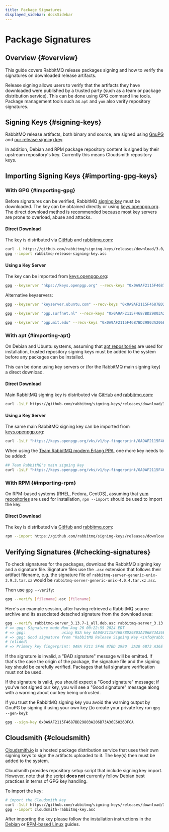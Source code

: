 ```yaml
---
title: Package Signatures
displayed_sidebar: docsSidebar
---
```

<!--
Copyright (c) 2005-2025 Broadcom. All Rights Reserved. The term "Broadcom" refers to Broadcom Inc. and/or its subsidiaries.

All rights reserved. This program and the accompanying materials
are made available under the terms of the under the Apache License,
Version 2.0 (the "License”); you may not use this file except in compliance
with the License. You may obtain a copy of the License at

https://www.apache.org/licenses/LICENSE-2.0

Unless required by applicable law or agreed to in writing, software
distributed under the License is distributed on an "AS IS" BASIS,
WITHOUT WARRANTIES OR CONDITIONS OF ANY KIND, either express or implied.
See the License for the specific language governing permissions and
limitations under the License.
-->

# Package Signatures

## Overview {#overview}

This guide covers RabbitMQ release packages signing and how to verify the signatures on
downloaded release artifacts.

Release signing allows users to verify that the artifacts they have downloaded
were published by a trusted party (such as a team or package distribution
service). This can be done using GPG command line tools. Package management tools such as `apt` and `yum`
also verify repository signatures.

## Signing Keys {#signing-keys}

RabbitMQ release artifacts, both binary and source,
are signed using [GnuPG](http://www.gnupg.org/) and [our release signing key](https://github.com/rabbitmq/signing-keys/releases/download/3.0/rabbitmq-release-signing-key.asc).

In addition, Debian and RPM package repository content is signed by their
upstream repository's key. Currently this means Cloudsmith repository keys.

## Importing Signing Keys {#importing-gpg-keys}

### With GPG {#importing-gpg}

Before signatures can be verified, RabbitMQ [signing key](https://github.com/rabbitmq/signing-keys/releases/download/3.0/rabbitmq-release-signing-key.asc)
must be downloaded. The key can be obtained directly or using [keys.openpgp.org](https://keys.openpgp.org/).
The direct download method is recommended because most key servers are prone to overload, abuse and attacks.

#### Direct Download

The key is distributed via [GitHub](https://github.com/rabbitmq/signing-keys/releases/) and
[rabbitmq.com](https://www.rabbitmq.com/rabbitmq-release-signing-key.asc):

```bash
curl -L https://github.com/rabbitmq/signing-keys/releases/download/3.0/rabbitmq-release-signing-key.asc --output rabbitmq-release-signing-key.asc
gpg --import rabbitmq-release-signing-key.asc
```

#### Using a Key Server

The key can be imported from [keys.openpgp.org](https://keys.openpgp.org/):

```bash
gpg --keyserver "hkps://keys.openpgp.org" --recv-keys "0x0A9AF2115F4687BD29803A206B73A36E6026DFCA"
```

Alternative keyservers:

```bash
gpg --keyserver "keyserver.ubuntu.com" --recv-keys "0x0A9AF2115F4687BD29803A206B73A36E6026DFCA"
```

```bash
gpg --keyserver "pgp.surfnet.nl" --recv-keys "0x0A9AF2115F4687BD29803A206B73A36E6026DFCA"
```

```bash
gpg --keyserver "pgp.mit.edu" --recv-keys "0x0A9AF2115F4687BD29803A206B73A36E6026DFCA"
```

### With apt {#importing-apt}

On Debian and Ubuntu systems, assuming that [apt repositories](./install-debian) are used for installation,
trusted repository signing keys must be added to the system before any packages can be installed.

This can be done using key servers or (for the RabbitMQ main signing key) a direct download.

#### Direct Download

Main RabbitMQ signing key is distributed via [GitHub](https://github.com/rabbitmq/signing-keys/releases/) and
[rabbitmq.com](https://www.rabbitmq.com/rabbitmq-release-signing-key.asc):

```bash
curl -1sLf https://github.com/rabbitmq/signing-keys/releases/download/3.0/rabbitmq-release-signing-key.asc | sudo gpg --dearmor > /usr/share/keyrings/com.rabbitmq.team.gpg
```

#### Using a Key Server

The same main RabbitMQ signing key can be imported from [keys.openpgp.org](https://keys.openpgp.org/):

```bash
curl -1sLf "https://keys.openpgp.org/vks/v1/by-fingerprint/0A9AF2115F4687BD29803A206B73A36E6026DFCA" | sudo gpg --dearmor > /usr/share/keyrings/com.rabbitmq.team.gpg
```

When using the [Team RabbitMQ modern Erlang PPA](https://launchpad.net/~rabbitmq/+archive/ubuntu/rabbitmq-erlang),
one more key needs to be added:

```bash
## Team RabbitMQ's main signing key
curl -1sLf "https://keys.openpgp.org/vks/v1/by-fingerprint/0A9AF2115F4687BD29803A206B73A36E6026DFCA" | sudo gpg --dearmor > /usr/share/keyrings/com.rabbitmq.team.gpg
```

### With RPM {#importing-rpm}

On RPM-based systems (RHEL, Fedora, CentOS), assuming that [yum repositories](./install-rpm) are used for installation,
`rpm --import` should be used to import the key.

#### Direct Download

The key is distributed via [GitHub](https://github.com/rabbitmq/signing-keys/releases/) and
[rabbitmq.com](https://www.rabbitmq.com/rabbitmq-release-signing-key.asc):

```bash
rpm --import https://github.com/rabbitmq/signing-keys/releases/download/3.0/rabbitmq-release-signing-key.asc
```

## Verifying Signatures {#checking-signatures}

To check signatures for the packages, download the RabbitMQ signing key
and a signature file. Signature files use the `.asc` extension that follows their artifact filename,
e.g. the signature file of `rabbitmq-server-generic-unix-3.9.3.tar.xz` would be `rabbitmq-server-generic-unix-4.0.4.tar.xz.asc`.

Then use `gpg --verify`:

```bash
gpg --verify [filename].asc [filename]
```

Here's an example session, after having retrieved a RabbitMQ
source archive and its associated detached signature from
the download area:

```bash
gpg --verify rabbitmq-server_3.13.7-1_all.deb.asc rabbitmq-server_3.13.7-1_all.deb
# => gpg: Signature made Mon Aug 26 00:22:55 2024 EDT
# => gpg:                using RSA key 0A9AF2115F4687BD29803A206B73A36E6026DFCA
# => gpg: Good signature from "RabbitMQ Release Signing Key <info@rabbitmq.com>" [unknown]
# (elided)
# => Primary key fingerprint: 0A9A F211 5F46 87BD 2980  3A20 6B73 A36E 6026 DFCA
```

If the signature is invalid, a "BAD signature"
message will be emitted. If that's the case the origin of the package,
the signature file and the signing key should be carefully verified.
Packages that fail signature verification must not be used.

If the signature is valid, you should expect a "Good
signature" message; if you've not signed our key, you will
see a "Good signature" message along with a warning about
our key being untrusted.

If you trust the RabbitMQ signing key you avoid the warning output by
GnuPG by signing it using your own key (to create your private key run `gpg --gen-key`):

```bash
gpg --sign-key 0x0A9AF2115F4687BD29803A206B73A36E6026DFCA
```


## Cloudsmith {#cloudsmith}

[Cloudsmith.io](https://cloudsmith.io/~rabbitmq/repos/) is a hosted package distribution
service that uses their own signing keys to sign the artifacts uploaded to it. The key(s) then
must be added to the system.

Cloudsmith provides repository setup script that include signing key import. However,
note that the script **does not** currently follow Debian best practices in terms of GPG key handling.

To import the key:

```bash
# import the Cloudsmith key
curl -1sLf https://github.com/rabbitmq/signing-keys/releases/download/3.0/cloudsmith.rabbitmq-server.9F4587F226208342.key -o cloudsmith-rabbitmq-key.asc
gpg --import cloudsmith-rabbitmq-key.asc
```

After importing the key please follow the installation instructions in the [Debian](./install-debian) or [RPM-based Linux](./install-rpm) guides.
